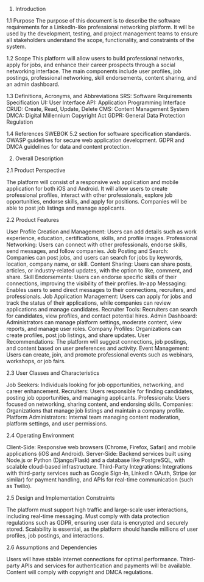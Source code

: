 1. Introduction

1.1 Purpose
The purpose of this document is to describe the software requirements for a LinkedIn-like professional networking platform. It will be used by the development, testing, and project management teams to ensure all stakeholders understand the scope, functionality, and constraints of the system.

1.2 Scope
This platform will allow users to build professional networks, apply for jobs, and enhance their career prospects through a social networking interface. The main components include user profiles, job postings, professional networking, skill endorsements, content sharing, and an admin dashboard.

1.3 Definitions, Acronyms, and Abbreviations
SRS: Software Requirements Specification
UI: User Interface
API: Application Programming Interface
CRUD: Create, Read, Update, Delete
CMS: Content Management System
DMCA: Digital Millennium Copyright Act
GDPR: General Data Protection Regulation

1.4 References
SWEBOK 5.2 section for software specification standards.
OWASP guidelines for secure web application development.
GDPR and DMCA guidelines for data and content protection.

2. Overall Description

2.1 Product Perspective

The platform will consist of a responsive web application and mobile application for both iOS and Android. It will allow users to create professional profiles, interact with other professionals, explore job opportunities, endorse skills, and apply for positions. Companies will be able to post job listings and manage applicants.

2.2 Product Features 

User Profile Creation and Management: Users can add details such as work experience, education, certifications, skills, and profile images.
Professional Networking: Users can connect with other professionals, endorse skills, send messages, and follow companies.
Job Posting and Search: Companies can post jobs, and users can search for jobs by keywords, location, company name, or skill.
Content Sharing: Users can share posts, articles, or industry-related updates, with the option to like, comment, and share.
Skill Endorsements: Users can endorse specific skills of their connections, improving the visibility of their profiles.
In-app Messaging: Enables users to send direct messages to their connections, recruiters, and professionals.
Job Application Management: Users can apply for jobs and track the status of their applications, while companies can review applications and manage candidates.
Recruiter Tools: Recruiters can search for candidates, view profiles, and contact potential hires.
Admin Dashboard: Administrators can manage platform settings, moderate content, view reports, and manage user roles.
Company Profiles: Organizations can create profiles, post job listings, and share updates.
User Recommendations: The platform will suggest connections, job postings, and content based on user preferences and activity.
Event Management: Users can create, join, and promote professional events such as webinars, workshops, or job fairs.

2.3 User Classes and Characteristics 

Job Seekers: Individuals looking for job opportunities, networking, and career enhancement.
Recruiters: Users responsible for finding candidates, posting job opportunities, and managing applicants.
Professionals: Users focused on networking, sharing content, and endorsing skills.
Companies: Organizations that manage job listings and maintain a company profile.
Platform Administrators: Internal team managing content moderation, platform settings, and user permissions.

2.4 Operating Environment

Client-Side: Responsive web browsers (Chrome, Firefox, Safari) and mobile applications (iOS and Android).
Server-Side: Backend services built using Node.js or Python (Django/Flask) and a database like PostgreSQL, with scalable cloud-based infrastructure.
Third-Party Integrations: Integrations with third-party services such as Google Sign-In, LinkedIn OAuth, Stripe (or similar) for payment handling, and APIs for real-time communication (such as Twilio).

2.5 Design and Implementation Constraints

The platform must support high traffic and large-scale user interactions, including real-time messaging.
Must comply with data protection regulations such as GDPR, ensuring user data is encrypted and securely stored.
Scalability is essential, as the platform should handle millions of user profiles, job postings, and interactions.

2.6 Assumptions and Dependencies

Users will have stable internet connections for optimal performance.
Third-party APIs and services for authentication and payments will be available.
Content will comply with copyright and DMCA regulations.
